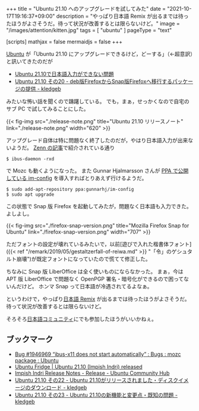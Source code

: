 +++
title = "Ubuntu 21.10 へのアップグレードを試してみた"
date =  "2021-10-17T19:16:37+09:00"
description = "やっぱり日本語 Remix が出るまでは待ったほうがよさそうだ。待って状況が改善するとは限らないけど。"
image = "/images/attention/kitten.jpg"
tags = [ "ubuntu" ]
pageType = "text"

[scripts]
  mathjax = false
  mermaidjs = false
+++

[Ubuntu] が「Ubuntu 21.10 にアップグレードできるけど，どーする」（←超意訳）と訊いてきたのだが

- [Ubuntu 21.10で日本語入力ができない問題](https://zenn.dev/ikuya/articles/788626c3ae6ade)
- [Ubuntu 21.10 その20 - deb版FirefoxからSnap版Firefoxへ移行するパッケージの提供 - kledgeb](https://kledgeb.blogspot.com/2021/10/ubuntu-2110-20-debfirefoxsnapfirefox.html)

みたいな怖い話を聞くので躊躇している。
でも，まぁ，せっかくなので自宅のサブ PC で試してみることにした。

{{< fig-img src="./release-note.png" title="Ubuntu 21.10 リリースノート" link="./release-note.png" width="620" >}}

アップグレード自体は特に問題なく終了したのだが，やはり日本語入力が出来ないようだ。
[Zenn の記事](https://zenn.dev/ikuya/articles/788626c3ae6ade "Ubuntu 21.10で日本語入力ができない問題")で紹介されている通り

```text
$ ibus-daemon -rxd
```

で Mozc も動くようになった。
また Gunnar Hjalmarsson さんが [PPA で公開している im-config](https://launchpad.net/~gunnarhj/+archive/ubuntu/im-config "Work around LP 1946969 : Gunnar Hjalmarsson") を導入すればとりあえず行けるようだ。

```text
$ sudo add-apt-repository ppa:gunnarhj/im-config
$ sudo apt upgrade
```

この状態で Snap 版 Firefox を起動してみたが，問題なく日本語も入力できた。
よしよし。

{{< fig-img src="./firefox-snap-version.png" title="Mozilla Firefox Snap for Ubuntu" link="./firefox-snap-version.png" width="707" >}}

ただフォントの設定が壊れているみたいで，以前[遊びで入れた楷書体フォント]({{< ref "/remark/2019/05/gestaltzerfall-of-reiwa.md" >}} "「令」のゲシュタルト崩壊")が既定フォントになっていたので慌てて修正した。

ちなみに Snap 版 LiberOffice は全く使いものにならなかった。
まぁ，今は APT 版 LiberOffice で問題なく OpenPGP 署名・暗号化ができるので困ってないんだけど。
ホンマ Snap って日本語が冷遇されてるよなぁ。

というわけで，やっぱり[日本語 Remix](https://www.ubuntulinux.jp/products/JA-Localized) が出るまでは待ったほうがよさそうだ。
待って状況が改善するとは限らないけど。

そろそろ[日本語コミュニティ](https://www.ubuntulinux.jp/ "Homepage | Ubuntu Japanese Team")にでも参加したほうがいいかねぇ。

## ブックマーク

- [Bug #1946969 “ibus-x11 does not start automatically” : Bugs : mozc package : Ubuntu](https://bugs.launchpad.net/bugs/1946969)
- [Ubuntu Fridge | Ubuntu 21.10 (Impish Indri) released](https://ubuntu-news.org/2021/10/14/ubuntu-21-10-impish-indri-released/)
- [Impish Indri Release Notes - Release - Ubuntu Community Hub](https://discourse.ubuntu.com/t/impish-indri-release-notes/21951)
- [Ubuntu 21.10 その22 - Ubuntu 21.10がリリースされました・ディスクイメージのダウンロード - kledgeb](https://kledgeb.blogspot.com/2021/10/ubuntu-2110-22-ubuntu-2110.html)
- [Ubuntu 21.10 その23 - Ubuntu 21.10の新機能と変更点・既知の問題 - kledgeb](https://kledgeb.blogspot.com/2021/10/ubuntu-2110-23-ubuntu-2110.html)

[Ubuntu]: https://www.ubuntu.com/ "The leading operating system for PCs, IoT devices, servers and the cloud | Ubuntu"
